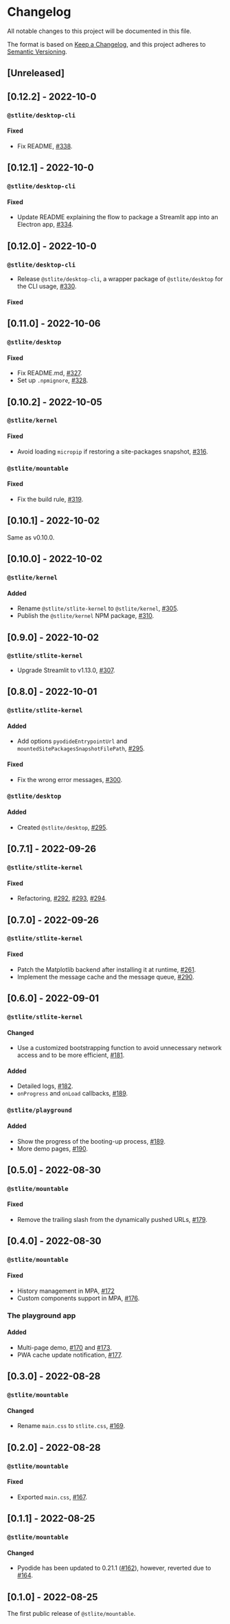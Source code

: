 # Changelog

All notable changes to this project will be documented in this file.

The format is based on [Keep a Changelog](https://keepachangelog.com/en/1.0.0/),
and this project adheres to [Semantic Versioning](https://semver.org/spec/v2.0.0.html).

## [Unreleased]

## [0.12.2] - 2022-10-0

### `@stlite/desktop-cli`

#### Fixed

- Fix README, [#338](https://github.com/whitphx/stlite/pull/338).

## [0.12.1] - 2022-10-0

### `@stlite/desktop-cli`

#### Fixed

- Update README explaining the flow to package a Streamlit app into an Electron app, [#334](https://github.com/whitphx/stlite/pull/334).

## [0.12.0] - 2022-10-0

### `@stlite/desktop-cli`

- Release `@stlite/desktop-cli`, a wrapper package of `@stlite/desktop` for the CLI usage, [#330](https://github.com/whitphx/stlite/pull/330).

#### Fixed

## [0.11.0] - 2022-10-06

### `@stlite/desktop`

#### Fixed

- Fix README.md, [#327](https://github.com/whitphx/stlite/pull/327).
- Set up `.npmignore`, [#328](https://github.com/whitphx/stlite/pull/328).

## [0.10.2] - 2022-10-05

### `@stlite/kernel`

#### Fixed

- Avoid loading `micropip` if restoring a site-packages snapshot, [#316](https://github.com/whitphx/stlite/pull/316).

### `@stlite/mountable`

#### Fixed

- Fix the build rule, [#319](https://github.com/whitphx/stlite/pull/319).

## [0.10.1] - 2022-10-02

Same as v0.10.0.

## [0.10.0] - 2022-10-02

### `@stlite/kernel`

#### Added

- Rename `@stlite/stlite-kernel` to `@stlite/kernel`, [#305](https://github.com/whitphx/stlite/pull/305).
- Publish the `@stlite/kernel` NPM package, [#310](https://github.com/whitphx/stlite/pull/310).

## [0.9.0] - 2022-10-02

### `@stlite/stlite-kernel`

- Upgrade Streamlit to v1.13.0, [#307](https://github.com/whitphx/stlite/pull/307).

## [0.8.0] - 2022-10-01

### `@stlite/stlite-kernel`

#### Added

- Add options `pyodideEntrypointUrl` and `mountedSitePackagesSnapshotFilePath`, [#295](https://github.com/whitphx/stlite/pull/295).

#### Fixed

- Fix the wrong error messages, [#300](https://github.com/whitphx/stlite/pull/300).

### `@stlite/desktop`

#### Added

- Created `@stlite/desktop`, [#295](https://github.com/whitphx/stlite/pull/295).

## [0.7.1] - 2022-09-26

### `@stlite/stlite-kernel`

#### Fixed

- Refactoring, [#292](https://github.com/whitphx/stlite/pull/292), [#293](https://github.com/whitphx/stlite/pull/293), [#294](https://github.com/whitphx/stlite/pull/294).

## [0.7.0] - 2022-09-26

### `@stlite/stlite-kernel`

#### Fixed

- Patch the Matplotlib backend after installing it at runtime, [#261](https://github.com/whitphx/stlite/pull/261).
- Implement the message cache and the message queue, [#290](https://github.com/whitphx/stlite/pull/290).

## [0.6.0] - 2022-09-01

### `@stlite/stlite-kernel`

#### Changed

- Use a customized bootstrapping function to avoid unnecessary network access and to be more efficient, [#181](https://github.com/whitphx/stlite/pull/181).

#### Added

- Detailed logs, [#182](https://github.com/whitphx/stlite/pull/182).
- `onProgress` and `onLoad` callbacks, [#189](https://github.com/whitphx/stlite/pull/189).

### `@stlite/playground`

#### Added

- Show the progress of the booting-up process, [#189](https://github.com/whitphx/stlite/pull/189).
- More demo pages, [#190](https://github.com/whitphx/stlite/pull/190).

## [0.5.0] - 2022-08-30

### `@stlite/mountable`

#### Fixed

- Remove the trailing slash from the dynamically pushed URLs, [#179](https://github.com/whitphx/stlite/pull/179).

## [0.4.0] - 2022-08-30

### `@stlite/mountable`

#### Fixed

- History management in MPA, [#172](https://github.com/whitphx/stlite/pull/172)
- Custom components support in MPA, [#176](https://github.com/whitphx/stlite/pull/176).

### The playground app

#### Added

- Multi-page demo, [#170](https://github.com/whitphx/stlite/pull/170) and [#173](https://github.com/whitphx/stlite/pull/173).
- PWA cache update notification, [#177](https://github.com/whitphx/stlite/pull/177).

## [0.3.0] - 2022-08-28

### `@stlite/mountable`

#### Changed

- Rename `main.css` to `stlite.css`, [#169](https://github.com/whitphx/stlite/pull/169).

## [0.2.0] - 2022-08-28

### `@stlite/mountable`

#### Fixed

- Exported `main.css`, [#167](https://github.com/whitphx/stlite/pull/167).

## [0.1.1] - 2022-08-25

### `@stlite/mountable`

#### Changed

- Pyodide has been updated to 0.21.1 ([#162](https://github.com/whitphx/stlite/pull/162)), however, reverted due to [#164](https://github.com/whitphx/stlite/issues/164).

## [0.1.0] - 2022-08-25

The first public release of `@stlite/mountable`.
